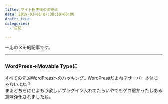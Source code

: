```yaml
---
title: サイト転生後の変更点
date: 2019-03-01T07:30:10+00:00
draft: true
categories:
  - 日記

---
```

一応のメモ的記事です。

* * *

### WordPress→Movable Typeに

すべての元凶WordPressへのハッキング&#8230;WordPressだよね？サーバー本体じゃないよね？  
まぁどちらにせよもう欲しいプラグイン入れてたらいやでもゲロ重かったしある意味浄化されましたね。</p>
